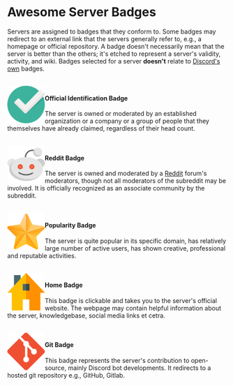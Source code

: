 # Awesome Server Badges
Servers are assigned to badges that they conform to. Some badges may redirect to an external link that the servers generally refer to, e.g., a homepage or official repository. A badge doesn't necessarily mean that the server is better than the others; it's etched to represent a server's validity, activity, and wiki. Badges selected for a server **doesn't** relate to [Discord's own](https://discordia.me/en/badges) badges.

<br>

<img align="left" height="86px" width="86px" alt="Badge for officially owned Server" src="images/badges/official_86px.png" />

#### Official Identification Badge
The server is owned or moderated by an established organization or a company or a group of people that they themselves have already claimed, regardless of their head count. 

<br>

<img align="left" height="86px" width="86px" alt="Badge for officially owned Server" src="images/badges/reddit_86px.png" />

#### Reddit Badge
The server is owned and moderated by a [Reddit](https://www.reddit.com/) forum's moderators, though not all moderators of the subreddit may be involved. It is officially recognized as an associate community by the subreddit. 

<br>

<img align="left" height="86px" width="86px" alt="Badge for Exceptional Servers" src="images/badges/prime_86px.png" />

#### Popularity Badge
The server is quite popular in its specific domain, has relatively large number of active users, has shown creative, professional and reputable activities. 

<br>

<img align="left" height="86px" width="86px" alt="Badge for owning a Website" src="images/badges/homepage_86px.png" />

#### Home Badge
This badge is clickable and takes you to the server's official website. The webpage may contain helpful information about the server, knowledgebase, social media links et cetra.

<br>

<img align="left" height="86px" width="86px" alt="Badge for owning a Website" src="images/badges/git_86px.png" />

#### Git Badge
This badge represents the server's contribution to open-source, mainly Discord bot developments. It redirects to a hosted git repository e.g., GitHub, Gitlab. 